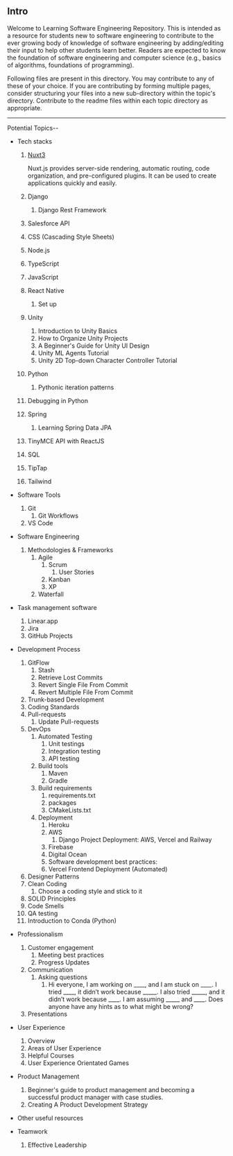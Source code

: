 ## Intro
Welcome to Learning Software Engineering Repository. This is intended as a resource for students new to software engineering to contribute to the ever growing body of knowledge of software engineering by adding/editing their input to help other students learn better. 
Readers are expected to know the foundation of software engineering and computer science (e.g., basics of algorithms, foundations of programming).

Following files are present in this directory. You may contribute to any of these of your choice. If you are contributing by forming multiple pages, consider structuring your files into a new sub-directory within the topic's directory. Contribute to the readme files within each topic directory as appropriate.

-----

Potential Topics--

- Tech stacks
    1. [Nuxt3](https://github.com/learning-software-engineering/learning-software-engineering.github.io/blob/main/Topics/Tech_Stacks/Nuxt3.md)
          
        Nuxt.js provides server-side rendering, automatic routing, code organization, and pre-configured plugins. It can be used to create applications quickly  and easily.

    2. Django
        1. Django Rest Framework
    3. Salesforce API
    
    4. CSS (Cascading Style Sheets)
    
    5. Node.js

    6. TypeScript

    7. JavaScript
    
    8. React Native
        1. Set up
    9. Unity
        1. Introduction to Unity Basics
        2. How to Organize Unity Projects
        3. A Beginner's Guide for Unity UI Design 
        4. Unity ML Agents Tutorial
        5. Unity 2D Top-down Character Controller Tutorial
    10. Python
        1. Pythonic iteration patterns
    11. Debugging in Python
    12. Spring
        1. Learning Spring Data JPA
    13. TinyMCE API with ReactJS
    14. SQL
    15. TipTap
    16. Tailwind
        
- Software Tools
    1. Git
        1. Git Workflows
    2. VS Code
- Software Engineering
    1. Methodologies & Frameworks
        1. Agile
            1. Scrum
               1. User Stories
            2. Kanban
            3. XP
        2. Waterfall
- Task management software
    1. Linear.app
    2. Jira
    3. GitHub Projects

- Development Process
    1. GitFlow
        1. Stash
        2. Retrieve Lost Commits
        3. Revert Single File From Commit
        4. Revert Multiple File From Commit
    2. Trunk-based Development
    3. Coding Standards
    4. Pull-requests
        1. Update Pull-requests
    5. DevOps
        1. Automated Testing
            1. Unit testings
            2. Integration testing
            3. API testing
        2. Build tools
            1. Maven
            2. Gradle
        3. Build requirements
            1. requirements.txt
            2. packages
            3. CMakeLists.txt
        4. Deployment
            1. Heroku
            2. AWS
                1. Django Project Deployment: AWS, Vercel and Railway
            3. Firebase
            4. Digital Ocean
            5. Software development best practices:
            6. Vercel Frontend Deployment (Automated)
    1. Designer Patterns
    2. Clean Coding
        1. Choose a coding style and stick to it
    3. SOLID Principles
    4. Code Smells
    5. QA testing
    6. Introduction to Conda (Python) 
- Professionalism
    1. Customer engagement
        1. Meeting best practices
        2. Progress Updates
    2. Communication
        1. Asking questions
            1.  Hi everyone, I am working on ____, and I am stuck on ____. I tried ____, it didn’t work because _____. I also tried _____, and it didn’t work because ____. I am assuming _____ and ____. Does anyone have any hints as to what might be wrong?
    3. Presentations
        
        
- User Experience
    1. Overview
    2. Areas of User Experience
    3. Helpful Courses
    4. User Experience Orientated Games
- Product Management
    1. Beginner's guide to product management and becoming a successful product manager with case studies.
    2. Creating A Product Development Strategy 
- Other useful resources
- Teamwork
    1. Effective Leadership
